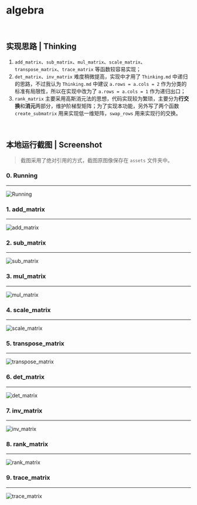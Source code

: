# algebra
<br>

## 实现思路 | Thinking

1. `add_matrix`、`sub_matrix`、`mul_matrix`、`scale_matrix`、`transpose_matrix`、`trace_matrix` 等函数较容易实现；
2. `det_matrix`、`inv_matrix` 难度稍微提高，实现中才用了 `Thinking.md` 中递归的思路，不过我认为 `Thinking.md` 中建议 `a.rows = a.cols = 2` 作为分类的标准有局限性，所以在实现中改为了 `a.rows = a.cols = 1` 作为递归出口；
3. `rank_matrix` 主要采用高斯消元法的思想，代码实现较为繁琐，主要分为**行交换**和**消元**两部分，维护阶梯型矩阵；为了实现本功能，另外写了两个函数 `create_submatrix` 用来实现低一维矩阵，`swap_rows` 用来实现行的交换。

<br>

## 本地运行截图 | Screenshot

> 截图采用了绝对引用的方式，截图原图像保存在 `assets` 文件夹中。

### 0. Running

---

![Running](D:\ZJU\TrainingCamp\01_BasicProgramming\HeZijue_HW1\assets\Running.png)


### 1. add_matrix
---

![add_matrix](D:\ZJU\TrainingCamp\01_BasicProgramming\HeZijue_HW1\assets\add_matrix.png)
### 2. sub_matrix
---
![sub_matrix](D:\ZJU\TrainingCamp\01_BasicProgramming\HeZijue_HW1\assets\sub_matrix.png)

### 3.  mul_matrix
---
![mul_matrix](D:\ZJU\TrainingCamp\01_BasicProgramming\HeZijue_HW1\assets\mul_matrix.png)

### 4.  scale_matrix
---
![scale_matrix](D:\ZJU\TrainingCamp\01_BasicProgramming\HeZijue_HW1\assets\scale_matrix.png)

### 5.  transpose_matrix
---
![transpose_matrix](D:\ZJU\TrainingCamp\01_BasicProgramming\HeZijue_HW1\assets\transpose_matrix.png)

### 6.  det_matrix
---
![det_matrix](D:\ZJU\TrainingCamp\01_BasicProgramming\HeZijue_HW1\assets\det_matrix.png)
### 7.  inv_matrix
---
![inv_matrix](D:\ZJU\TrainingCamp\01_BasicProgramming\HeZijue_HW1\assets\inv_matrix.png)

### 8.  rank_matrix
---
![rank_matrix](D:\ZJU\TrainingCamp\01_BasicProgramming\HeZijue_HW1\assets\rank_matrix.png)

### 9.  trace_matrix
---
![trace_matrix](D:\ZJU\TrainingCamp\01_BasicProgramming\HeZijue_HW1\assets\trace_matrix.png)





